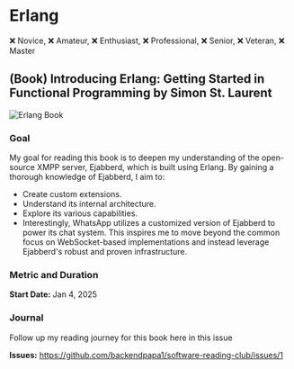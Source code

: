 # Erlang

❌ Novice, ❌ Amateur, ❌ Enthusiast, ❌ Professional, ❌ Senior, ❌ Veteran, ❌ Master

## (Book) Introducing Erlang: Getting Started in Functional Programming by Simon St. Laurent 
![Erlang Book](https://m.media-amazon.com/images/I/91GcwwX65nL._SY466_.jpg)

### Goal
My goal for reading this book is to deepen my understanding of the open-source XMPP server, Ejabberd, which is built using Erlang. By gaining a thorough knowledge of Ejabberd, I aim to:

- Create custom extensions.
- Understand its internal architecture.
- Explore its various capabilities.
- Interestingly, WhatsApp utilizes a customized version of Ejabberd to power its chat system. This inspires me to move beyond the common focus on WebSocket-based implementations and instead leverage Ejabberd's robust and proven infrastructure.

### Metric and Duration
**Start Date:** Jan 4, 2025


### Journal
Follow up my reading journey for this book here in this issue

**Issues:** https://github.com/backendpapa1/software-reading-club/issues/1
